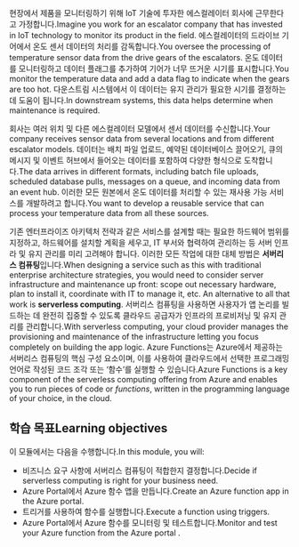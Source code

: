 <span data-ttu-id="5b954-101">현장에서 제품을 모니터링하기 위해 IoT 기술에 투자한 에스컬레이터 회사에 근무한다고 가정합니다.</span><span class="sxs-lookup"><span data-stu-id="5b954-101">Imagine you work for an escalator company that has invested in IoT technology to monitor its product in the field.</span></span> <span data-ttu-id="5b954-102">에스컬레이터의 드라이브 기어에서 온도 센서 데이터의 처리를 감독합니다.</span><span class="sxs-lookup"><span data-stu-id="5b954-102">You oversee the processing of temperature sensor data from the drive gears of the escalators.</span></span> <span data-ttu-id="5b954-103">온도 데이터를 모니터링하고 데이터 플래그를 추가하여 기어가 너무 뜨거운 시기를 표시합니다.</span><span class="sxs-lookup"><span data-stu-id="5b954-103">You monitor the temperature data and add a data flag to indicate when the gears are too hot.</span></span> <span data-ttu-id="5b954-104">다운스트림 시스템에서 이 데이터는 유지 관리가 필요한 시기를 결정하는 데 도움이 됩니다.</span><span class="sxs-lookup"><span data-stu-id="5b954-104">In downstream systems, this data helps determine when maintenance is required.</span></span>

<span data-ttu-id="5b954-105">회사는 여러 위치 및 다른 에스컬레이터 모델에서 센서 데이터를 수신합니다.</span><span class="sxs-lookup"><span data-stu-id="5b954-105">Your company receives sensor data from several locations and from different escalator models.</span></span> <span data-ttu-id="5b954-106">데이터는 배치 파일 업로드, 예약된 데이터베이스 끌어오기, 큐의 메시지 및 이벤트 허브에서 들어오는 데이터를 포함하여 다양한 형식으로 도착합니다.</span><span class="sxs-lookup"><span data-stu-id="5b954-106">The data arrives in different formats, including batch file uploads, scheduled database pulls, messages on a queue, and incoming data from an event hub.</span></span> <span data-ttu-id="5b954-107">이러한 모든 원본에서 온도 데이터를 처리할 수 있는 재사용 가능 서비스를 개발하려고 합니다.</span><span class="sxs-lookup"><span data-stu-id="5b954-107">You want to develop a reusable service that can process your temperature data from all these sources.</span></span>

<span data-ttu-id="5b954-108">기존 엔터프라이즈 아키텍처 전략과 같은 서비스를 설계할 때는 필요한 하드웨어 범위를 지정하고, 하드웨어를 설치할 계획을 세우고, IT 부서와 협력하여 관리하는 등 서버 인프라 및 유지 관리를 미리 고려해야 합니다. 이러한 모든 작업에 대한 대체 방법은 **서버리스 컴퓨팅**입니다.</span><span class="sxs-lookup"><span data-stu-id="5b954-108">When designing a service such as this with traditional enterprise architecture strategies, you would need to consider server infrastructure and maintenance up front: scope out necessary hardware, plan to install it, coordinate with IT to manage it, etc. An alternative to all that work is **serverless computing**.</span></span> <span data-ttu-id="5b954-109">서버리스 컴퓨팅을 사용하면 사용자가 앱 논리를 빌드하는 데 완전히 집중할 수 있도록 클라우드 공급자가 인프라의 프로비저닝 및 유지 관리를 관리합니다.</span><span class="sxs-lookup"><span data-stu-id="5b954-109">With serverless computing, your cloud provider manages the provisioning and maintenance of the infrastructure letting you focus completely on building the app logic.</span></span> <span data-ttu-id="5b954-110">Azure Functions는 Azure에서 제공하는 서버리스 컴퓨팅의 핵심 구성 요소이며, 이를 사용하여 클라우드에서 선택한 프로그래밍 언어로 작성된 코드 조각 또는 ‘함수’를 실행할 수 있습니다.</span><span class="sxs-lookup"><span data-stu-id="5b954-110">Azure Functions is a key component of the serverless computing offering from Azure and enables you to run pieces of code or *functions*, written in the programming language of your choice, in the cloud.</span></span>

## <a name="learning-objectives"></a><span data-ttu-id="5b954-111">학습 목표</span><span class="sxs-lookup"><span data-stu-id="5b954-111">Learning objectives</span></span>

<span data-ttu-id="5b954-112">이 모듈에서는 다음을 수행합니다.</span><span class="sxs-lookup"><span data-stu-id="5b954-112">In this module, you will:</span></span>

- <span data-ttu-id="5b954-113">비즈니스 요구 사항에 서버리스 컴퓨팅이 적합한지 결정합니다.</span><span class="sxs-lookup"><span data-stu-id="5b954-113">Decide if serverless computing is right for your business need.</span></span>
- <span data-ttu-id="5b954-114">Azure Portal에서 Azure 함수 앱을 만듭니다.</span><span class="sxs-lookup"><span data-stu-id="5b954-114">Create an Azure function app in the Azure portal.</span></span>
- <span data-ttu-id="5b954-115">트리거를 사용하여 함수를 실행합니다.</span><span class="sxs-lookup"><span data-stu-id="5b954-115">Execute a function using triggers.</span></span>
- <span data-ttu-id="5b954-116">Azure Portal에서 Azure 함수를 모니터링 및 테스트합니다.</span><span class="sxs-lookup"><span data-stu-id="5b954-116">Monitor and test your Azure function from the Azure portal .</span></span>
